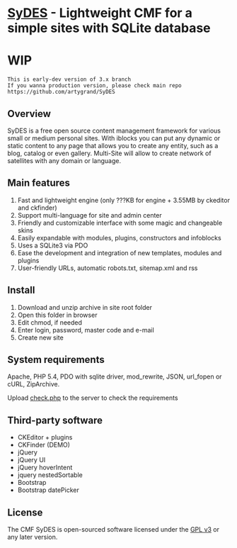 # [SyDES](http://sydes.ru) - Lightweight CMF for a simple sites with SQLite database

# WIP

    This is early-dev version of 3.x branch
    If you wanna production version, please check main repo https://github.com/artygrand/SyDES

## Overview

SyDES is a free open source content management framework for various small or medium  personal sites. With iblocks you can put any dynamic or static content to any page that allows you to create any entity, such as a blog, catalog or even gallery. Multi-Site will allow to create network of satellites with any domain or language.

## Main features

1. Fast and lightweight engine (only ???KB for engine + 3.55MB by ckeditor and ckfinder)
2. Support multi-language for site and admin center
3. Friendly and customizable interface with some magic and changeable skins
4. Easily expandable with modules, plugins, constructors and infoblocks
5. Uses a SQLite3 via PDO
6. Ease the development and integration of new templates, modules and plugins
7. User-friendly URLs, automatic robots.txt, sitemap.xml and rss

## Install

1. Download and unzip archive in site root folder
2. Open this folder in browser
3. Edit chmod, if needed
4. Enter login, password, master code and e-mail
5. Create new site

## System requirements

Apache, PHP 5.4, PDO with sqlite driver, mod_rewrite, JSON, url_fopen or cURL, ZipArchive.

Upload [check.php](check.php) to the server to check the requirements

## Third-party software

+ CKEditor + plugins
+ CKFinder (DEMO)
+ jQuery
+ jQuery UI
+ jQuery hoverIntent
+ jquery nestedSortable
+ Bootstrap
+ Bootstrap datePicker

## License

The CMF SyDES is open-sourced software licensed under the [GPL v3](LICENSE) or any later version.
